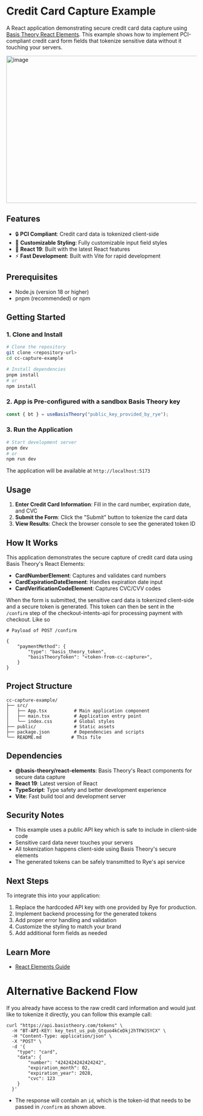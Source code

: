 # Credit Card Capture Example

A React application demonstrating secure credit card data capture using [Basis Theory React Elements](https://developers.basistheory.com/docs/sdks/web/react-elements). This example shows how to implement PCI-compliant credit card form fields that tokenize sensitive data without it touching your servers.

<img width="557" height="389" alt="image" src="https://github.com/user-attachments/assets/9b052c28-8f3f-4e50-baba-47df083e4b75" />


## Features

- 🔒 **PCI Compliant**: Credit card data is tokenized client-side
- 🎨 **Customizable Styling**: Fully customizable input field styles
- 🚀 **React 19**: Built with the latest React features
- ⚡ **Fast Development**: Built with Vite for rapid development

## Prerequisites

- Node.js (version 18 or higher)
- pnpm (recommended) or npm

## Getting Started

### 1. Clone and Install

```bash
# Clone the repository
git clone <repository-url>
cd cc-capture-example

# Install dependencies
pnpm install
# or
npm install
```

### 2. App is Pre-configured with a sandbox Basis Theory key

```typescript
const { bt } = useBasisTheory("public_key_provided_by_rye");
```

### 3. Run the Application

```bash
# Start development server
pnpm dev
# or
npm run dev
```

The application will be available at `http://localhost:5173`

## Usage

1. **Enter Credit Card Information**: Fill in the card number, expiration date, and CVC
2. **Submit the Form**: Click the "Submit" button to tokenize the card data
3. **View Results**: Check the browser console to see the generated token ID

## How It Works

This application demonstrates the secure capture of credit card data using Basis Theory's React Elements:

- **CardNumberElement**: Captures and validates card numbers
- **CardExpirationDateElement**: Handles expiration date input
- **CardVerificationCodeElement**: Captures CVC/CVV codes

When the form is submitted, the sensitive card data is tokenized client-side and a secure token is generated. This token can then be sent in the `/confirm` step of the checkout-intents-api for processing payment with checkout. Like so 

```
# Payload of POST /confirm

{
    "paymentMethod": {
        "type": "basis_theory_token",
        "basisTheoryToken": "<token-from-cc-capture>",
    }
}
```

## Project Structure

```
cc-capture-example/
├── src/
│   ├── App.tsx          # Main application component
│   ├── main.tsx         # Application entry point
│   └── index.css        # Global styles
├── public/              # Static assets
├── package.json         # Dependencies and scripts
└── README.md           # This file
```

## Dependencies

- **@basis-theory/react-elements**: Basis Theory's React components for secure data capture
- **React 19**: Latest version of React
- **TypeScript**: Type safety and better development experience
- **Vite**: Fast build tool and development server

## Security Notes

- This example uses a public API key which is safe to include in client-side code
- Sensitive card data never touches your servers
- All tokenization happens client-side using Basis Theory's secure elements
- The generated tokens can be safely transmitted to Rye's api service

## Next Steps

To integrate this into your application:

1. Replace the hardcoded API key with one provided by Rye for production.
2. Implement backend processing for the generated tokens
3. Add proper error handling and validation
4. Customize the styling to match your brand
5. Add additional form fields as needed

## Learn More

- [React Elements Guide](https://developers.basistheory.com/docs/sdks/web/react-elements)


# Alternative Backend Flow
If you already have access to the raw credit card information and would just like to tokenize it directly, you can follow this example call:
```
curl "https://api.basistheory.com/tokens" \
  -H "BT-API-KEY: key_test_us_pub_Gtquo4kCeDkj2hTFWJSYCX" \
  -H "Content-Type: application/json" \
  -X "POST" \
  -d '{
    "type": "card",
    "data": {
	    "number": "4242424242424242",
	    "expiration_month": 02,
	    "expiration_year": 2028,
	    "cvc": 123
    }
  }'
```
- The response will contain an `id`, which is the token-id that needs to be passed in `/confirm` as shown above.
